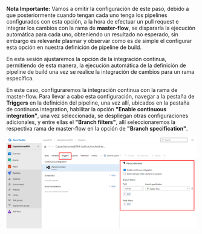 **Nota Importante:** Vamos a omitir la configuración de este paso, debido a que posteriormente cuando tengan cada uno tenga los pipelines configurados con esta opción, a la hora de efectuar un pull request e integrar los cambios con la rama de **master-flow**, se dispararía la ejecución automática para cada uno, obteniendo un resultado no esperado, sin embargo es relevante plasmar y observar como es de simple el configurar esta opción en nuestra definición de pipeline de build.

En esta sesión ajustaremos la opción de la integración continua, permitiendo de esta manera, la ejecución automática de la definición de pipeline de build una vez se realice la integración de cambios para un rama específica.

En este caso, configuraremos la integración continua con la rama de master-flow. Para llevar a cabo esta configuración, navegar a la pestaña de **Triggers** en la definición del pipeline, una vez allí, ubicados en la pestaña de continuos integration, habilitar la opción **"Enable continuous integration"**, una vez seleccionada, se despliegan otras configuraciones adicionales, y entre ellas el **"Branch filters"**, allí seleccionaremos la respectiva rama de master-flow en la opción de **"Branch specification"**.

![habilitar-IC](./assets/habilitar-IC.png)